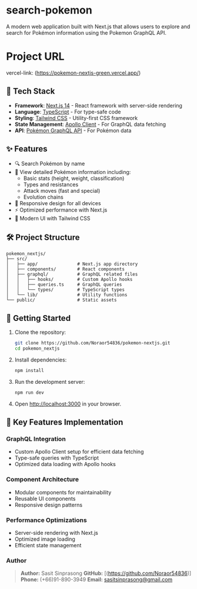 # search-pokemon

A modern web application built with Next.js that allows users to explore and search for Pokémon information using the Pokemon GraphQL API.

# Project URL

 vercel-link: (https://pokemon-nextjs-green.vercel.app/)

## 🚀 Tech Stack

- **Framework**: [Next.js 14](https://nextjs.org/) - React framework with server-side rendering
- **Language**: [TypeScript](https://www.typescriptlang.org/) - For type-safe code
- **Styling**: [Tailwind CSS](https://tailwindcss.com/) - Utility-first CSS framework
- **State Management**: [Apollo Client](https://www.apollographql.com/docs/react/) - For GraphQL data fetching
- **API**: [Pokémon GraphQL API](https://graphql-pokemon2.vercel.app/) - For Pokémon data

## ✨ Features

- 🔍 Search Pokémon by name
- 🎯 View detailed Pokémon information including:
  - Basic stats (height, weight, classification)
  - Types and resistances
  - Attack moves (fast and special)
  - Evolution chains
- 📱 Responsive design for all devices
- ⚡ Optimized performance with Next.js
- 🎨 Modern UI with Tailwind CSS

## 🛠️ Project Structure

```
pokemon_nextjs/
├── src/
│   ├── app/               # Next.js app directory
│   ├── components/        # React components
│   ├── graphql/           # GraphQL related files
│   │   ├── hooks/         # Custom Apollo hooks
│   │   ├── queries.ts     # GraphQL queries
│   │   └── types/         # TypeScript types
│   └── lib/               # Utility functions
└── public/                # Static assets
```

## 🚀 Getting Started

1. Clone the repository:

   ```bash
   git clone https://github.com/Noraor54836/pokemon-nextjs.git
   cd pokemon_nextjs
   ```

2. Install dependencies:

   ```bash
   npm install
   ```

3. Run the development server:

   ```bash
   npm run dev
   ```

4. Open [http://localhost:3000](http://localhost:3000) in your browser.

## 🔑 Key Features Implementation

### GraphQL Integration

- Custom Apollo Client setup for efficient data fetching
- Type-safe queries with TypeScript
- Optimized data loading with Apollo hooks

### Component Architecture

- Modular components for maintainability
- Reusable UI components
- Responsive design patterns

### Performance Optimizations

- Server-side rendering with Next.js
- Optimized image loading
- Efficient state management

### Author
> **Author:** Sasit Sinprasong
> **GitHub:** [(https://github.com/Noraor54836)]
> **Phone:** (+66)91-890-3949
> **Email:** sasitsinprasong@gmail.com

